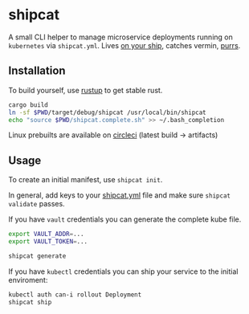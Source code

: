 # shipcat

A small CLI helper to manage microservice deployments running on `kubernetes` via `shipcat.yml`. Lives [on your ship](https://github.com/Babylonpartners/cathulk), catches vermin, [purrs](https://en.wikipedia.org/wiki/Ship%27s_cat).

## Installation
To build yourself, use [rustup](https://rustup.rs/) to get stable rust.

```sh
cargo build
ln -sf $PWD/target/debug/shipcat /usr/local/bin/shipcat
echo "source $PWD/shipcat.complete.sh" >> ~/.bash_completion
```

Linux prebuilts are available on [circleci](https://circleci.com/gh/Babylonpartners/shipcat/) (latest build -> artifacts)

## Usage
To create an initial manifest, use `shipcat init`.

In general, add keys to your [shipcat.yml](https://github.com/Babylonpartners/shipcat/blob/master/shipcat.yml#L1) file and make sure `shipcat validate` passes.

If you have `vault` credentials you can generate the complete kube file.

```sh
export VAULT_ADDR=...
export VAULT_TOKEN=...

shipcat generate
```

If you have `kubectl` credentials you can ship your service to the initial enviroment:

```sh
kubectl auth can-i rollout Deployment
shipcat ship
```
